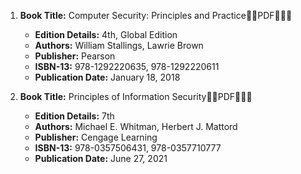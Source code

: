 1. **Book Title:** Computer Security: Principles and Practice🚨🚨PDF🚨🚨🚨
   - **Edition Details:** 4th, Global Edition
   - **Authors:** William Stallings, Lawrie Brown
   - **Publisher:** Pearson
   - **ISBN-13:** 978-1292220635, 978-1292220611
   - **Publication Date:** January 18, 2018

2. **Book Title:** Principles of Information Security🚨🚨PDF🚨🚨🚨
   - **Edition Details:** 7th
   - **Authors:** Michael E. Whitman, Herbert J. Mattord
   - **Publisher:** Cengage Learning
   - **ISBN-13:** 978-0357506431, 978-0357710777
   - **Publication Date:** June 27, 2021

